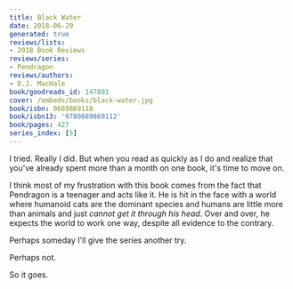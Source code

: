 ```yaml
---
title: Black Water
date: 2018-06-29
generated: true
reviews/lists:
- 2018 Book Reviews
reviews/series:
- Pendragon
reviews/authors:
- D.J. MacHale
book/goodreads_id: 147801
cover: /embeds/books/black-water.jpg
book/isbn: 0689869118
book/isbn13: '9780689869112'
book/pages: 427
series_index: [5]
---
```

I tried. Really I did. But when you read as quickly as I do and realize that you've already spent more than a month on one book, it's time to move on.  

I think most of my frustration with this book comes from the fact that Pendragon is a teenager and acts like it. He is hit in the face with a world where humanoid cats are the dominant species and humans are little more than animals and just _cannot get it through his head_. Over and over, he expects the world to work one way, despite all evidence to the contrary.  

<!--more-->

Perhaps someday I'll give the series another try.  

Perhaps not.  

So it goes.